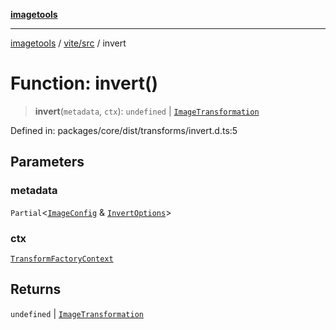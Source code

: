 [**imagetools**](../../../README.md)

***

[imagetools](../../../modules.md) / [vite/src](../README.md) / invert

# Function: invert()

> **invert**(`metadata`, `ctx`): `undefined` \| [`ImageTransformation`](../type-aliases/ImageTransformation.md)

Defined in: packages/core/dist/transforms/invert.d.ts:5

## Parameters

### metadata

`Partial`\<[`ImageConfig`](../type-aliases/ImageConfig.md) & [`InvertOptions`](../interfaces/InvertOptions.md)\>

### ctx

[`TransformFactoryContext`](../interfaces/TransformFactoryContext.md)

## Returns

`undefined` \| [`ImageTransformation`](../type-aliases/ImageTransformation.md)
